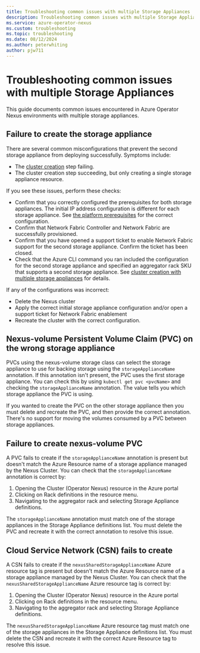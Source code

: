 ```yaml
---
title: Troubleshooting common issues with multiple Storage Appliances
description: Troubleshooting common issues with multiple Storage Appliances
ms.service: azure-operator-nexus
ms.custom: troubleshooting
ms.topic: troubleshooting
ms.date: 08/12/2024
ms.author: peterwhiting
author: pjw711
---
```


# Troubleshooting common issues with multiple Storage Appliances

This guide documents common issues encountered in Azure Operator Nexus environments with multiple storage appliances.

## Failure to create the storage appliance

There are several common misconfigurations that prevent the second storage appliance from deploying successfully. Symptoms include:

- The [cluster creation](/howto-configure-cluster.md#create-a-cluster) step failing.
- The cluster creation step succeeding, but only creating a single storage appliance resource.

If you see these issues, perform these checks:

- Confirm that you correctly configured the prerequisites for both storage appliances. The initial IP address configuration is different for each storage appliance. See [the platform prerequisites](./howto-platform-prerequisites.md) for the correct configuration.
- Confirm that Network Fabric Controller and Network Fabric are successfully provisioned.
- Confirm that you have opened a support ticket to enable Network Fabric support for the second storage appliance. Confirm the ticket has been closed.
- Check that the Azure CLI command you ran included the configuration for the second storage appliance and specified an aggregator rack SKU that supports a second storage appliance. See [cluster creation with multiple storage appliances](/howto-configure-cluster.md#create-the-cluster-using-azure-cli---multiple-storage-appliances) for details.

If any of the configurations was incorrect:

- Delete the Nexus cluster
- Apply the correct initial storage appliance configuration and/or open a support ticket for Network Fabric enablement
- Recreate the cluster with the correct configuration.

## Nexus-volume Persistent Volume Claim (PVC) on the wrong storage appliance

PVCs using the nexus-volume storage class can select the storage appliance to use for backing storage using the `storageApplianceName` annotation. If this annotation isn't present, the PVC uses the first storage appliance. You can check this by using `kubectl get pvc <pvcName>` and checking the `storageApplianceName` annotation. The value tells you which storage appliance the PVC is using.

If you wanted to create the PVC on the other storage appliance then you must delete and recreate the PVC, and then provide the correct annotation. There's no support for moving the volumes consumed by a PVC between storage appliances.

## Failure to create nexus-volume PVC

A PVC fails to create if the `storageApplianceName` annotation is present but doesn't match the Azure Resource name of a storage appliance managed by the Nexus Cluster. You can check that the `storageApplianceName` annotation is correct by:

1. Opening the Cluster (Operator Nexus) resource in the Azure portal
1. Clicking on Rack definitions in the resource menu.
1. Navigating to the aggregator rack and selecting Storage Appliance definitions.

The `storageApplianceName` annotation must match one of the storage appliances in the Storage Appliance definitions list. You must delete the PVC and recreate it with the correct annotation to resolve this issue.

## Cloud Service Network (CSN) fails to create

A CSN fails to create if the `nexusSharedStorageApplianceName` Azure resource tag is present but doesn't match the Azure Resource name of a storage appliance managed by the Nexus Cluster. You can check that the `nexusSharedStorageApplianceName` Azure resource tag is correct by:

1. Opening the Cluster (Operator Nexus) resource in the Azure portal
1. Clicking on Rack definitions in the resource menu.
1. Navigating to the aggregator rack and selecting Storage Appliance definitions.

The `nexusSharedStorageApplianceName` Azure resource tag must match one of the storage appliances in the Storage Appliance definitions list. You must delete the CSN and recreate it with the correct Azure Resource tag to resolve this issue.

